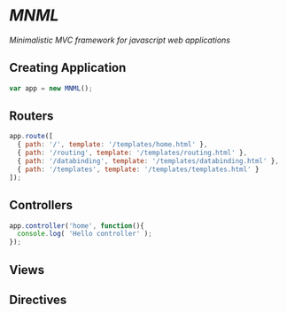 # _MNML_

_Minimalistic MVC framework for javascript web applications_

## Creating Application
```javascript
var app = new MNML();
```

## Routers
```javascript
app.route([
  { path: '/', template: '/templates/home.html' },
  { path: '/routing', template: '/templates/routing.html' },
  { path: '/databinding', template: '/templates/databinding.html' },
  { path: '/templates', template: '/templates/templates.html' }
]);
```

## Controllers
```javascript
app.controller('home', function(){
  console.log( 'Hello controller' );
});
```

## Views

## Directives